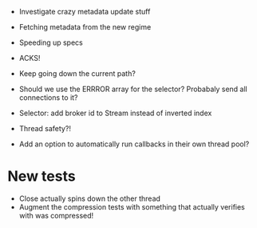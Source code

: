 - Investigate crazy metadata update stuff

- Fetching metadata from the new regime
- Speeding up specs
- ACKS!
- Keep going down the current path?
- Should we use the ERRROR array for the selector? Probabaly send all connections to it?
- Selector: add broker id to Stream instead of inverted index
- Thread safety?!
- Add an option to automatically run callbacks in their own thread pool?

# New tests

* Close actually spins down the other thread
* Augment the compression tests with something that actually verifies with was compressed!
